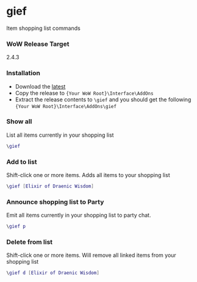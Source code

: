 # gief
Item shopping list commands

### WoW Release Target
2.4.3

### Installation
- Download the [latest](https://github.com/deanhannigan/gief/releases/latest/download/gief.zip)
- Copy the release to `{Your WoW Root}\Interface\AddOns`
- Extract the release contents to `\gief` and you should get the following `{Your WoW Root}\Interface\AddOns\gief`

### Show all
List all items currently in your shopping list
```lua
\gief
```

### Add to list
Shift-click one or more items. Adds all items to your shopping list
```lua
\gief [Elixir of Draenic Wisdom]
```

### Announce shopping list to Party
Emit all items currently in your shopping list to party chat.
```lua
\gief p
```

### Delete from list
Shift-click one or more items. Will remove all linked items from your shopping list
```lua
\gief d [Elixir of Draenic Wisdom]
```

